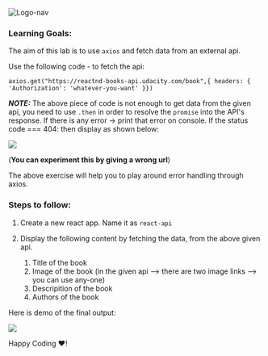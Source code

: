 ![Logo-nav](https://s3.ap-south-1.amazonaws.com/kalvi-education.github.io/front-end-web-development/Kalvium-Logo.png)


### Learning Goals:

The aim of this lab is to use `axios` and fetch data from an external api.

Use the following code - to fetch the api:

`axios.get("https://reactnd-books-api.udacity.com/book",{ headers: { 'Authorization': 'whatever-you-want' }})`

***NOTE:*** The above piece of code is not enough to get data from the given api, you need to use `.then` in order to resolve the `promise` into the API's response.
If there is any error -> print that error on console.
If the status code === 404: then display as shown below:

![](https://s3.ap-south-1.amazonaws.com/kalvi-education.github.io/front-end-web-development/react-api-error-ss.png)

(**You can experiment this by giving a wrong url**)

The above exercise will help you to play around error handling through axios.


### Steps to follow:

1. Create a new react app. Name it as `react-api`
2. Display the following content by fetching the data, from the above given api.

    1. Title of the book
    2. Image of the book (in the given api --> there are two image links --> you can use any-one)
    3. Descripition of the book
    4. Authors of the book

Here is demo of the final output:

![](https://s3.ap-south-1.amazonaws.com/kalvi-education.github.io/front-end-web-development/react-api-books.gif)

Happy Coding ❤️!
